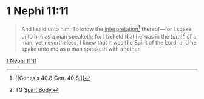 # 1 Nephi 11:11

> And I said unto him: To know the <u>interpretation</u>[^a] thereof—for I spake unto him as a man speaketh; for I beheld that he was in the <u>form</u>[^b] of a man; yet nevertheless, I knew that it was the Spirit of the Lord; and he spake unto me as a man speaketh with another.

[1 Nephi 11:11](https://www.churchofjesuschrist.org/study/scriptures/bofm/1-ne/11?lang=eng&id=p11#p11)


[^a]: [[Genesis 40.8|Gen. 40:8.]]
[^b]: TG [Spirit Body.](https://www.churchofjesuschrist.org/study/scriptures/tg/spirit-body?lang=eng)
